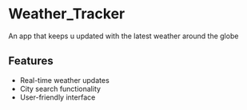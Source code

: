 # Weather_Tracker
An app that keeps u updated with the latest weather around the globe
## Features
- Real-time weather updates
- City search functionality
- User-friendly interface
